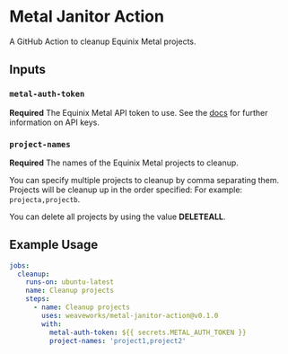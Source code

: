 # Metal Janitor Action

A GitHub Action to cleanup Equinix Metal projects.

## Inputs

### `metal-auth-token`

**Required** The Equinix Metal API token to use. See the [docs](https://metal.equinix.com/developers/docs/accounts/users/#api-keys) for further information on API keys.

### `project-names`

**Required** The names of the Equinix Metal projects to cleanup. 

You can specify multiple projects to cleanup by comma separating them. Projects will be cleanup up in the order specified: For example: `projecta,projectb`.

You can delete all projects by using the value **DELETEALL**.

## Example Usage

```yaml
jobs:
  cleanup:
    runs-on: ubuntu-latest
    name: Cleanup projects
    steps:
      - name: Cleanup projects
        uses: weaveworks/metal-janitor-action@v0.1.0
        with:
          metal-auth-token: ${{ secrets.METAL_AUTH_TOKEN }}
          project-names: 'project1,project2'
```
